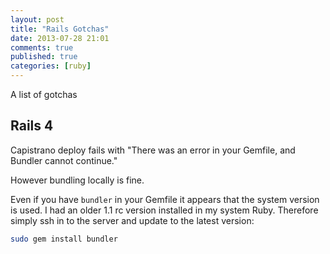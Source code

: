 ```yaml
---
layout: post
title: "Rails Gotchas"
date: 2013-07-28 21:01
comments: true
published: true
categories: [ruby]
---
```


A list of gotchas

<!--more-->

## Rails 4

Capistrano deploy fails with "There was an error in your Gemfile, and Bundler cannot continue."

However bundling locally is fine.

Even if you have `bundler` in your Gemfile it appears that the system version
is used. I had an older 1.1 rc version installed in my system Ruby. Therefore
simply ssh in to the server and update to the latest version:

```bash
sudo gem install bundler
```


